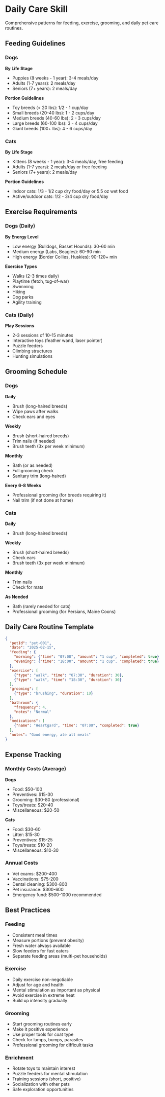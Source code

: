 # Daily Care Skill

Comprehensive patterns for feeding, exercise, grooming, and daily pet care routines.

## Feeding Guidelines

### Dogs

**By Life Stage**
- Puppies (8 weeks - 1 year): 3-4 meals/day
- Adults (1-7 years): 2 meals/day
- Seniors (7+ years): 2 meals/day

**Portion Guidelines**
- Toy breeds (< 20 lbs): 1/2 - 1 cup/day
- Small breeds (20-40 lbs): 1 - 2 cups/day
- Medium breeds (40-60 lbs): 2 - 3 cups/day
- Large breeds (60-100 lbs): 3 - 4 cups/day
- Giant breeds (100+ lbs): 4 - 6 cups/day

### Cats

**By Life Stage**
- Kittens (8 weeks - 1 year): 3-4 meals/day, free feeding
- Adults (1-7 years): 2 meals/day or free feeding
- Seniors (7+ years): 2 meals/day

**Portion Guidelines**
- Indoor cats: 1/3 - 1/2 cup dry food/day or 5.5 oz wet food
- Active/outdoor cats: 1/2 - 3/4 cup dry food/day

## Exercise Requirements

### Dogs (Daily)

**By Energy Level**
- Low energy (Bulldogs, Basset Hounds): 30-60 min
- Medium energy (Labs, Beagles): 60-90 min
- High energy (Border Collies, Huskies): 90-120+ min

**Exercise Types**
- Walks (2-3 times daily)
- Playtime (fetch, tug-of-war)
- Swimming
- Hiking
- Dog parks
- Agility training

### Cats (Daily)

**Play Sessions**
- 2-3 sessions of 10-15 minutes
- Interactive toys (feather wand, laser pointer)
- Puzzle feeders
- Climbing structures
- Hunting simulations

## Grooming Schedule

### Dogs

**Daily**
- Brush (long-haired breeds)
- Wipe paws after walks
- Check ears and eyes

**Weekly**
- Brush (short-haired breeds)
- Trim nails (if needed)
- Brush teeth (3x per week minimum)

**Monthly**
- Bath (or as needed)
- Full grooming check
- Sanitary trim (long-haired)

**Every 6-8 Weeks**
- Professional grooming (for breeds requiring it)
- Nail trim (if not done at home)

### Cats

**Daily**
- Brush (long-haired breeds)

**Weekly**
- Brush (short-haired breeds)
- Check ears
- Brush teeth (3x per week minimum)

**Monthly**
- Trim nails
- Check for mats

**As Needed**
- Bath (rarely needed for cats)
- Professional grooming (for Persians, Maine Coons)

## Daily Care Routine Template

```json
{
  "petId": "pet-001",
  "date": "2025-02-15",
  "feeding": {
    "morning": {"time": "07:00", "amount": "1 cup", "completed": true},
    "evening": {"time": "18:00", "amount": "1 cup", "completed": true}
  },
  "exercise": [
    {"type": "walk", "time": "07:30", "duration": 30},
    {"type": "walk", "time": "18:30", "duration": 30}
  ],
  "grooming": [
    {"type": "brushing", "duration": 10}
  ],
  "bathroom": {
    "frequency": 4,
    "notes": "Normal"
  },
  "medications": [
    {"name": "Heartgard", "time": "07:00", "completed": true}
  ],
  "notes": "Good energy, ate all meals"
}
```

## Expense Tracking

### Monthly Costs (Average)

**Dogs**
- Food: $50-100
- Preventives: $15-30
- Grooming: $30-80 (professional)
- Toys/treats: $20-40
- Miscellaneous: $20-50

**Cats**
- Food: $30-60
- Litter: $15-30
- Preventives: $15-25
- Toys/treats: $10-20
- Miscellaneous: $10-30

### Annual Costs
- Vet exams: $200-400
- Vaccinations: $75-200
- Dental cleaning: $300-800
- Pet insurance: $300-600
- Emergency fund: $500-1000 recommended

## Best Practices

### Feeding
- Consistent meal times
- Measure portions (prevent obesity)
- Fresh water always available
- Slow feeders for fast eaters
- Separate feeding areas (multi-pet households)

### Exercise
- Daily exercise non-negotiable
- Adjust for age and health
- Mental stimulation as important as physical
- Avoid exercise in extreme heat
- Build up intensity gradually

### Grooming
- Start grooming routines early
- Make it positive experience
- Use proper tools for coat type
- Check for lumps, bumps, parasites
- Professional grooming for difficult tasks

### Enrichment
- Rotate toys to maintain interest
- Puzzle feeders for mental stimulation
- Training sessions (short, positive)
- Socialization with other pets
- Safe exploration opportunities

